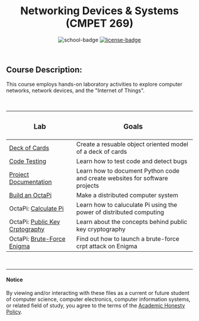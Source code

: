 <div align="center">

# Networking Devices & Systems (CMPET 269)

![school-badge]
[![license-badge]][LICENSE]

</div>

<!-- badge info -->
[school-badge]:https://img.shields.io/badge/MJC-CSci%20270-silver?labelColor=royalblue&style=for-the-badge
[license-badge]:https://img.shields.io/github/license/parasiticfrisk/cmpet269?color=informational&&style=for-the-badge
[LICENSE]:LICENSE "MIT License"

<br>

## Course Description:
This course employs hands-on laboratory activities to explore computer networks, network devices, and the "Internet of Things".

<br>

| <h3 align="center">Lab</h3>      | <h3 align="center">Goals</h3>                                               |
| :------------------------------- | :-------------------------------------------------------------------------- |
| [Deck of Cards]                  | Create a resuable object oriented model of a deck of cards                  |
| [Code Testing]                   | Learn how to test code and detect bugs                                      |
| [Project Documentation]          | Learn how to document Python code and create websites for software projects |
| [Build an OctaPi]                | Make a distributed computer system                                          |
| OctaPi: [Calculate Pi]           | Learn how to caluculate Pi using the power of distributed computing         |
| OctaPi: [Public Key Crptography] | Learn about the concepts behind public key cryptography                     |
| OctaPi: [Brute-Force Enigma]     | Find out how to launch a brute-force crpt attack on Enigma                  |

<!-- lab quick links -->
[Deck of Cards]:labs/lab01
[Code Testing]:labs/lab02
[Project Documentation]:labs/lab03
[Build an OctaPi]:labs/lab04
[Calculate Pi]:labs/lab05
[Public Key Crptography]:labs/lab06
[Brute-Force Enigma]:labs/lab07

<br>

---
#### Notice
By viewing and/or interacting with these files as a current or future student of computer science, computer electronics, computer information systems, or related field of study, you agree to the terms of the [Academic Honesty Policy].

[Academic Honesty Policy]:AcademicHonestyPolicy
